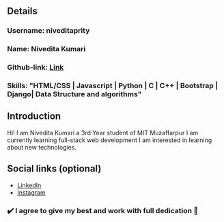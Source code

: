 ## Details

### Username: niveditaprity

### Name: Nivedita Kumari

### Github-link: [Link](https://github.com/niveditaprity)

### Skills: "HTML/CSS | Javascript | Python | C | C++ | Bootstrap | Django| Data Structure and algorithms"

## Introduction

Hi! I am Nivedita Kumari a 3rd Year  student of MIT Muzaffarpur
I am currently learning full-stack web development I am interested in learning about new technologies.


## Social links (optional)

- [LinkedIn](https://www.linkedin.com/in/nivedita-kumari-47a469163/)
- [Instagram](https://instagram.com/niveditaprity)

### :heavy_check_mark: I agree to give my best and work with full dedication :100:

